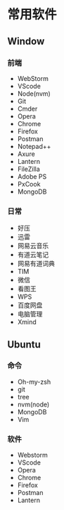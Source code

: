 # 常用软件

## Window

### 前端

+ WebStorm
+ VScode
+ Node(nvm)
+ Git
+ Cmder
+ Opera
+ Chrome
+ Firefox
+ Postman
+ Notepad++
+ Axure
+ Lantern
+ FileZilla
+ Adobe PS
+ PxCook
+ MongoDB

### 日常

+ 好压
+ 迅雷
+ 网易云音乐
+ 有道云笔记
+ 网易有道词典
+ TIM
+ 微信
+ 看图王
+ WPS
+ 百度网盘
+ 电脑管理
+ Xmind

## Ubuntu

### 命令

+ Oh-my-zsh
+ git
+ tree
+ nvm(node)
+ MongoDB
+ Vim

### 软件

+ Webstorm
+ VScode
+ Opera
+ Chrome
+ Firefox
+ Postman
+ Lantern